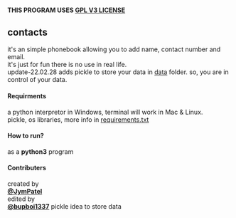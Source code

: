 #### THIS PROGRAM USES [GPL V3 LICENSE](../../LICENSE)

## contacts
it's an simple phonebook allowing you to add name, contact number and email.  
it's just for fun there is no use in real life.    
update-22.02.28 adds pickle to store your data in [data](data/) folder. so, you are in control of your data.  

#### Requirments
a python interpretor in Windows, terminal will work in Mac & Linux.  
pickle, os libraries, more info in [requirements.txt](docs/requirements.txt)

#### How to run?
as a **python3** program  

#### Contributers
created by  
[**@JymPatel**](https://github.com/JymPatel)  
edited by  
[**@bupboi1337**](https://github.com/bupboi1337) pickle idea to store data
